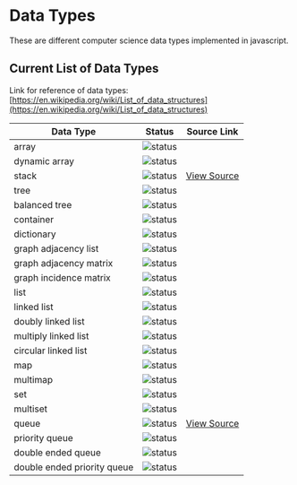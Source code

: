 # Data Types

These are different computer science data types implemented in javascript.

## Current List of Data Types
Link for reference of data types: [https://en.wikipedia.org/wiki/List_of_data_structures](https://en.wikipedia.org/wiki/List_of_data_structures)

| Data Type                   | Status                                                                   | Source Link |
|-----------------------------|--------------------------------------------------------------------------|-------------| 
| array                       | ![status](https://img.shields.io/badge/status-not%20started-red.svg)     | |
| dynamic array               | ![status](https://img.shields.io/badge/status-not%20started-red.svg)     | |
| stack                       | ![status](https://img.shields.io/badge/status-completed-brightgreen.svg) | [View Source](https://github.com/shadowcodex/data-theory/blob/master/modules/data-types/stack.js) |
| tree                        | ![status](https://img.shields.io/badge/status-not%20started-red.svg)     | |
| balanced tree               | ![status](https://img.shields.io/badge/status-not%20started-red.svg)     | |
| container                   | ![status](https://img.shields.io/badge/status-not%20started-red.svg)     | |
| dictionary                  | ![status](https://img.shields.io/badge/status-not%20started-red.svg)     | |
| graph adjacency list        | ![status](https://img.shields.io/badge/status-not%20started-red.svg)     | |
| graph adjacency matrix      | ![status](https://img.shields.io/badge/status-not%20started-red.svg)     | |
| graph incidence matrix      | ![status](https://img.shields.io/badge/status-not%20started-red.svg)     | |
| list                        | ![status](https://img.shields.io/badge/status-not%20started-red.svg)     | |
| linked list                 | ![status](https://img.shields.io/badge/status-not%20started-red.svg)     | |
| doubly linked list          | ![status](https://img.shields.io/badge/status-not%20started-red.svg)     | |
| multiply linked list        | ![status](https://img.shields.io/badge/status-not%20started-red.svg)     | |
| circular linked list        | ![status](https://img.shields.io/badge/status-not%20started-red.svg)     | |
| map                         | ![status](https://img.shields.io/badge/status-not%20started-red.svg)     | |
| multimap                    | ![status](https://img.shields.io/badge/status-not%20started-red.svg)     | |
| set                         | ![status](https://img.shields.io/badge/status-not%20started-red.svg)     | |
| multiset                    | ![status](https://img.shields.io/badge/status-not%20started-red.svg)     | |
| queue                       | ![status](https://img.shields.io/badge/status-completed-brightgreen.svg) | [View Source](https://github.com/shadowcodex/data-theory/blob/master/modules/data-types/queue.js) |
| priority queue              | ![status](https://img.shields.io/badge/status-not%20started-red.svg)     | |
| double ended queue          | ![status](https://img.shields.io/badge/status-not%20started-red.svg)     | |
| double ended priority queue | ![status](https://img.shields.io/badge/status-not%20started-red.svg)     | |
